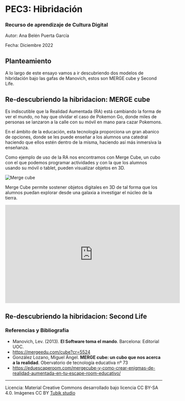 # PEC3: Hibridación

### Recurso de aprendizaje de Cultura Digital 


Autor: Ana Belén Puerta García


Fecha: Diciembre 2022


## Planteamiento


A lo largo de este ensayo vamos a ir descubriendo dos modelos de hibridación bajo las gafas de Manovich, estos son MERGE cube y Second Life.


## Re-descubriendo la hibridacion: MERGE cube

Es indiscutible que la Realidad Aumentada (RA) está cambiando la forma de ver el mundo, no hay que olvidar el caso de Pokemon Go, donde miles de personas se lanzaron a la calle con su móvil en mano para cazar Pokemons.

En el ámbito de la educación, esta tecnología proporciona un gran abanico de opciones, donde se les puede enseñar a los alumnos una catedral haciendo que ellos estén dentro de la misma, haciendo así más inmersiva la enseñanza.

Como ejemplo de uso de la RA nos encontramos con Merge Cube, un cubo  con el que podemos programar actividades y con la que los alumnos usando su móvil o tablet, pueden visualizar objetos en 3D.

![Merge cube](https://eduescaperoom.com/wp-content/uploads/mergecube-escape-room-educativo-tutorial-realidad-aumentada.jpg)

Merge Cube permite sostener objetos digitales en 3D de tal forma que los alumnos puedan explorar desde una galaxia a investigar el núcleo de la tierra.


<iframe width="560" height="315" src="https://www.youtube.com/embed/_sL1HfdVxg4" title="YouTube video player" frameborder="0" allow="accelerometer; autoplay; clipboard-write; encrypted-media; gyroscope; picture-in-picture" allowfullscreen></iframe>


## Re-descubriendo la hibridacion: Second Life



### Referencias y Bibliografía

* Manovich, Lev. (2013). **El Software toma el mando**. Barcelona: Editorial UOC. 
* https://mergeedu.com/cube?cr=5524
* González Lozano, Miguel Ángel. **MERGE cube: un cubo que nos acerca a la realidad**. Obervatorio de tecnología educativa nº 73
* https://eduescaperoom.com/mergecube-y-como-crear-enigmas-de-realidad-aumentada-en-tu-escape-room-educativo/


----

Licencia: Material Creative Commons desarrollado bajo licencia CC BY-SA 4.0. Imágenes CC BY [Tubik studio](https://blog.tubikstudio.com/how-to-create-original-flat-illustrations-designers-tips/) 
